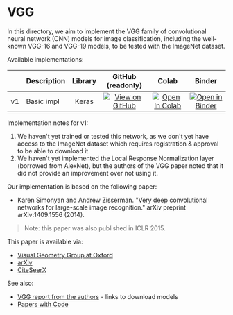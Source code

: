 # VGG

In this directory, we aim to implement the VGG family of convolutional neural
network (CNN) models for image classification, including the well-known VGG-16
and VGG-19 models, to be tested with the ImageNet dataset.

Available implementations:

|      | Description    | Library | GitHub<br/>(readonly) | Colab | Binder |
|:----:| -------------- |:-------:|:---------------------:|:-----:|:------:|
|  v1  | Basic impl     |  Keras  | [![View on GitHub][github-badge]][github-basic] | [![Open In Colab][colab-badge]][colab-basic] | [![Open in Binder][binder-badge]][binder-basic] |

Implementation notes for v1:

1. We haven't yet trained or tested this network, as we don't yet have access to
   the ImageNet dataset which requires registration & approval to be able to
   download it.
2. We haven't yet implemented the Local Response Normalization layer (borrowed
   from AlexNet), but the authors of the VGG paper noted that it did not provide
   an improvement over not using it.

Our implementation is based on the following paper:

* Karen Simonyan and Andrew Zisserman. "Very deep convolutional networks for
  large-scale image recognition." arXiv preprint arXiv:1409.1556 (2014).

> Note: this paper was also published in ICLR 2015.

This paper is available via:

* [Visual Geometry Group at Oxford][paper-vgg]
* [arXiv][arxiv-vgg]
* [CiteSeerX][citeseerx-vgg]

See also:

* [VGG report from the authors][model-info] - links to download models
* [Papers with Code][pwc-vgg]

[github-badge]: https://img.shields.io/badge/View-GitHub-blue
[colab-badge]: https://colab.research.google.com/assets/colab-badge.svg
[binder-badge]: https://static.mybinder.org/badge_logo.svg

[github-basic]: Basic_VGG_in_Keras.ipynb
[colab-basic]: https://colab.research.google.com/github/mbrukman/reimplementing-ml-papers/blob/main/vgg/Basic_VGG_in_Keras.ipynb
[binder-basic]: https://mybinder.org/v2/gh/mbrukman/reimplementing-ml-papers/main?filepath=vgg/Basic_VGG_in_Keras.ipynb

[paper-vgg]: https://www.robots.ox.ac.uk/~vgg/publications/2015/Simonyan15/
[arxiv-vgg]: https://arxiv.org/abs/1409.1556
[citeseerx-vgg]: https://citeseerx.ist.psu.edu/viewdoc/summary;?doi=10.1.1.740.6937
[model-info]: https://www.robots.ox.ac.uk/~vgg/research/very_deep/
[pwc-vgg]: https://paperswithcode.com/method/vgg
